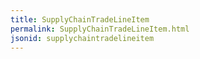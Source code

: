 ```yaml
---
title: SupplyChainTradeLineItem
permalink: SupplyChainTradeLineItem.html
jsonid: supplychaintradelineitem
---
```


